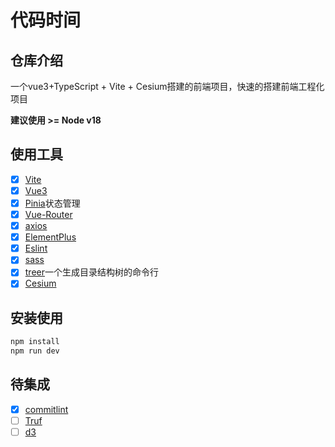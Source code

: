 <!--
 * @Author: FlyZhao 46128378+zhaoZhuolin@users.noreply.github.com
 * @Date: 2024-01-05 14:38:17
 * @LastEditors: FlyZhao 46128378+zhaoZhuolin@users.noreply.github.com
 * @LastEditTime: 2024-02-06 17:40:35
 * @FilePath: \vite-vue-cesium-template\README.md
 * @Description: 这是默认设置,请设置`customMade`, 打开koroFileHeader查看配置 进行设置: https://github.com/OBKoro1/koro1FileHeader/wiki/%E9%85%8D%E7%BD%AE
-->
<h1 align="Vue 3 + TypeScript + Vite + Cesium">代码时间</h1>

## 仓库介绍
一个vue3+TypeScript + Vite + Cesium搭建的前端项目，快速的搭建前端工程化项目

**建议使用 >= Node v18**
## 使用工具
* [x] [Vite](https://cn.vitejs.dev/)
* [x] [Vue3](https://cn.vuejs.org/)
* [x] [Pinia](https://pinia.web3doc.top/)状态管理
* [x] [Vue-Router](https://router.vuejs.org/zh/guide/)
* [x] [axios](https://axios-http.com/docs/intro)
* [x] [ElementPlus](https://github.com/element-plus/element-plus-vite-starter) 
* [x] [Eslint](https://eslint.cn/) 
* [x] [sass](https://github.com/sass/sass)
* [x] [treer](https://www.npmjs.com/package/treer)一个生成目录结构树的命令行
* [x] [Cesium](https://cesium.com/)
## 安装使用
```sh
npm install
npm run dev
```
## 待集成
* [x] [commitlint](https://commitlint.js.org/#/)
* [ ] [Truf](https://turfjs.org/)
* [ ] [d3](https://d3js.org/)
